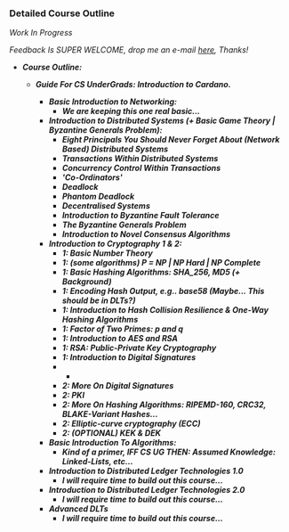 ### Detailed Course Outline

*Work In Progress*

*Feedback Is SUPER WELCOME, drop me an e-mail [here](mailto:jon@dilworth.dev), Thanks!*

* ***Course Outline:***
	* ***Guide For CS UnderGrads: Introduction to Cardano.***

		* ***Basic Introduction to Networking:***
			* ***We are keeping this one real basic...***
		* ***Introduction to Distributed Systems (+ Basic Game Theory | Byzantine Generals Problem):***
			* ***Eight Principals You Should Never Forget About (Network Based) Distributed Systems***
			* ***Transactions Within Distributed Systems***
			* ***Concurrency Control Within Transactions***
			* ***'Co-Ordinators'***
			* ***Deadlock***
			* ***Phantom Deadlock***
			* ***Decentralised Systems***
			* ***Introduction to Byzantine Fault Tolerance***
			* ***The Byzantine Generals Problem***
			* ***Introduction to Novel Consensus Algorithms***
		* ***Introduction to Cryptography 1 & 2:***
			* ***1: Basic Number Theory***
			* ***1: (some algorithms) P = NP | NP Hard | NP Complete***
			* ***1: Basic Hashing Algorithms: SHA_256, MD5 (+ Background)***
			* ***1: Encoding Hash Output, e.g.. base58 (Maybe... This should be in DLTs?)***
			* ***1: Introduction to Hash Collision Resilience & One-Way Hashing Algorithms***
			* ***1: Factor of Two Primes: p and q***
			* ***1: Introduction to AES and RSA***
			* ***1: RSA: Public-Private Key Cryptography***
			* ***1: Introduction to Digital Signatures***
			* -
			* ***2: More On Digital Signatures***
			* ***2: PKI***
			* ***2: More On Hashing Algorithms: RIPEMD-160, CRC32, BLAKE-Variant Hashes...***
			* ***2: Elliptic-curve cryptography (ECC)***
			* ***2: (OPTIONAL) KEK & DEK***
		* ***Basic Introduction To Algorithms:***
			* ***Kind of a primer, IFF CS UG THEN: Assumed Knowledge: Linked-Lists, etc...***
		* ***Introduction to Distributed Ledger Technologies 1.0***
			* ***I will require time to build out this course...***
		* ***Introduction to Distributed Ledger Technologies 2.0***
			* ***I will require time to build out this course...***
		* ***Advanced DLTs***
			* ***I will require time to build out this course...***

